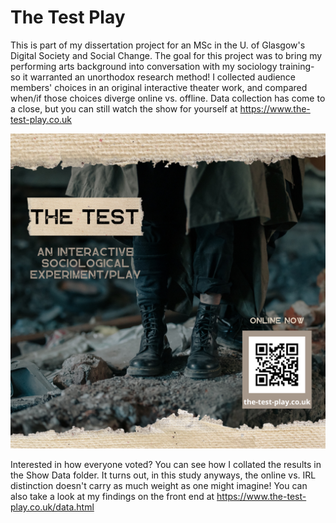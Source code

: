 # The Test Play
This is part of my dissertation project for an MSc in the U. of Glasgow's Digital Society and Social Change.
The goal for this project was to bring my performing arts background into conversation with my sociology training- 
so it warranted an unorthodox research method! I collected audience members' choices in an original interactive theater work, 
and compared when/if those choices diverge online vs. offline.
Data collection has come to a close, but you can still watch the show for yourself at https://www.the-test-play.co.uk

![Show Poster](/Poster/poster.png?raw=true "The Test Poster")

Interested in how everyone voted? You can see how I collated the results in the Show Data folder. It turns out, in this study anyways, the online vs. IRL distinction doesn't carry as much weight as one might imagine! You can also take a look at my findings on the front end at https://www.the-test-play.co.uk/data.html
